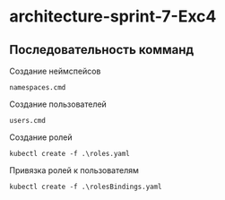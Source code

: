 # architecture-sprint-7-Exc4

## Последовательность комманд

Создание неймспейсов
```
namespaces.cmd
```

Создание пользователей
```
users.cmd
```

Создание ролей
```
kubectl create -f .\roles.yaml
```

Привязка ролей к пользователям
```
kubectl create -f .\rolesBindings.yaml
```
